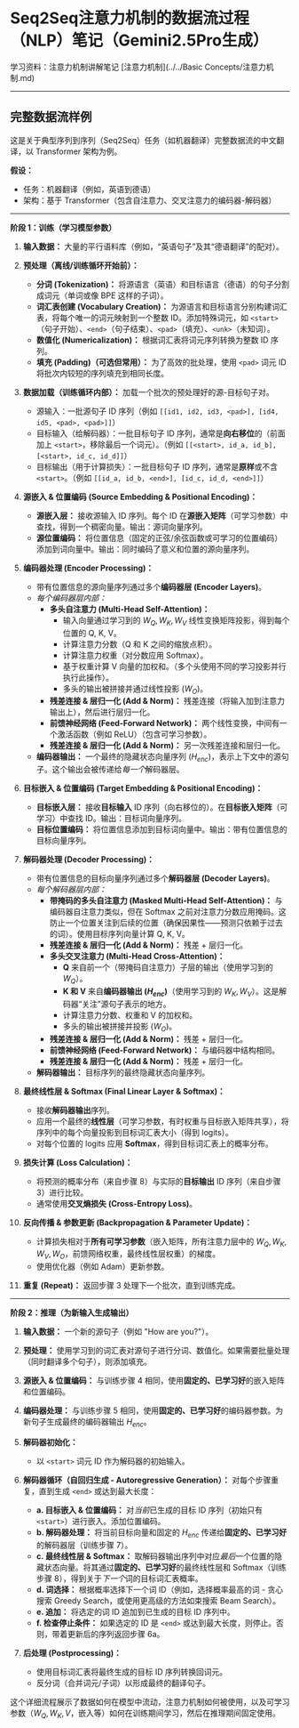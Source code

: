 #  Seq2Seq注意力机制的数据流过程（NLP）笔记（Gemini2.5Pro生成）

学习资料：注意力机制讲解笔记 [注意力机制](../../Basic Concepts/注意力机制.md)

------

## 完整数据流样例

这是关于典型序列到序列（Seq2Seq）任务（如机器翻译）完整数据流的中文翻译，以 Transformer 架构为例。

**假设：**

*   任务：机器翻译（例如，英语到德语）
*   架构：基于 Transformer（包含自注意力、交叉注意力的编码器-解码器）

---

**阶段 1：训练（学习模型参数）**

1.  **输入数据：** 大量的平行语料库（例如，“英语句子”及其“德语翻译”的配对）。

2.  **预处理（离线/训练循环开始前）：**
    *   **分词 (Tokenization)：** 将源语言（英语）和目标语言（德语）的句子分割成词元（单词或像 BPE 这样的子词）。
    *   **词汇表创建 (Vocabulary Creation)：** 为源语言和目标语言分别构建词汇表，将每个唯一的词元映射到一个整数 ID。添加特殊词元，如 `<start>`（句子开始）、`<end>`（句子结束）、`<pad>`（填充）、`<unk>`（未知词）。
    *   **数值化 (Numericalization)：** 根据词汇表将词元序列转换为整数 ID 序列。
    *   **填充 (Padding)（可选但常用）：** 为了高效的批处理，使用 `<pad>` 词元 ID 将批次内较短的序列填充到相同长度。

3.  **数据加载（训练循环内部）：** 加载一个批次的预处理好的源-目标句子对。
    *   源输入：一批源句子 ID 序列（例如 `[[id1, id2, id3, <pad>], [id4, id5, <pad>, <pad>]]`）
    *   目标输入（给解码器）：一批目标句子 ID 序列，通常是**向右移位**的（前面加上 `<start>`，移除最后一个词元）。（例如 `[[<start>, id_a, id_b], [<start>, id_c, id_d]]`）
    *   目标输出（用于计算损失）：一批目标句子 ID 序列，通常是**原样**或不含 `<start>`。（例如 `[[id_a, id_b, <end>], [id_c, id_d, <end>]]`）

4.  **源嵌入 & 位置编码 (Source Embedding & Positional Encoding)：**
    *   **源嵌入层：** 接收源输入 ID 序列。每个 ID 在**源嵌入矩阵**（可学习参数）中查找，得到一个稠密向量。输出：源词向量序列。
    *   **源位置编码：** 将位置信息（固定的正弦/余弦函数或可学习的位置编码）添加到词向量中。输出：同时编码了意义和位置的源向量序列。

5.  **编码器处理 (Encoder Processing)：**
    *   带有位置信息的源向量序列通过多个**编码器层 (Encoder Layers)**。
    *   *每个编码器层内部：*
        *   **多头自注意力 (Multi-Head Self-Attention)：**
            *   输入向量通过学习到的 $W_Q, W_K, W_V$ 线性变换矩阵投影，得到每个位置的 Q, K, V。
            *   计算注意力分数（Q 和 K 之间的缩放点积）。
            *   计算注意力权重（对分数应用 Softmax）。
            *   基于权重计算 V 向量的加权和。（多个头使用不同的学习投影并行执行此操作）。
            *   多头的输出被拼接并通过线性投影 ($W_O$)。
        *   **残差连接 & 层归一化 (Add & Norm)：** 残差连接（将输入加到注意力输出上），然后进行层归一化。
        *   **前馈神经网络 (Feed-Forward Network)：** 两个线性变换，中间有一个激活函数（例如 ReLU）（包含可学习参数）。
        *   **残差连接 & 层归一化 (Add & Norm)：** 另一次残差连接和层归一化。
    *   **编码器输出：** 一个最终的隐藏状态向量序列 ($H_{enc}$)，表示上下文中的源句子。这个输出会被传递给*每一个*解码器层。

6.  **目标嵌入 & 位置编码 (Target Embedding & Positional Encoding)：**
    *   **目标嵌入层：** 接收**目标输入** ID 序列（向右移位的）。在**目标嵌入矩阵**（可学习）中查找 ID。输出：目标词向量序列。
    *   **目标位置编码：** 将位置信息添加到目标词向量中。输出：带有位置信息的目标向量序列。

7.  **解码器处理 (Decoder Processing)：**
    *   带有位置信息的目标向量序列通过多个**解码器层 (Decoder Layers)**。
    *   *每个解码器层内部：*
        *   **带掩码的多头自注意力 (Masked Multi-Head Self-Attention)：** 与编码器自注意力类似，但在 Softmax 之前对注意力分数应用掩码。这防止一个位置关注到后续的位置（确保因果性——预测只依赖于过去的词）。使用目标序列向量计算 Q, K, V。
        *   **残差连接 & 层归一化 (Add & Norm)：** 残差 + 层归一化。
        *   **多头交叉注意力 (Multi-Head Cross-Attention)：**
            *   **Q** 来自前一个（带掩码自注意力）子层的输出（使用学习到的 $W_Q$）。
            *   **K 和 V** 来自**编码器输出 ($H_{enc}$)**（使用学习到的 $W_K, W_V$）。这是解码器“关注”源句子表示的地方。
            *   计算注意力分数、权重和 V 的加权和。
            *   多头的输出被拼接并投影 ($W_O$)。
        *   **残差连接 & 层归一化 (Add & Norm)：** 残差 + 层归一化。
        *   **前馈神经网络 (Feed-Forward Network)：** 与编码器中结构相同。
        *   **残差连接 & 层归一化 (Add & Norm)：** 残差 + 层归一化。
    *   **解码器输出：** 目标序列的最终隐藏状态向量序列。

8.  **最终线性层 & Softmax (Final Linear Layer & Softmax)：**
    *   接收**解码器输出**序列。
    *   应用一个最终的**线性层**（可学习参数，有时权重与目标嵌入矩阵共享），将序列中的每个向量投影到目标词汇表大小（得到 logits）。
    *   对每个位置的 logits 应用 **Softmax**，得到目标词汇表上的概率分布。

9.  **损失计算 (Loss Calculation)：**
    *   将预测的概率分布（来自步骤 8）与实际的**目标输出** ID 序列（来自步骤 3）进行比较。
    *   通常使用**交叉熵损失 (Cross-Entropy Loss)**。

10. **反向传播 & 参数更新 (Backpropagation & Parameter Update)：**
    *   计算损失相对于**所有可学习参数**（嵌入矩阵，所有注意力层中的 $W_Q, W_K, W_V, W_O$，前馈网络权重，最终线性层权重）的梯度。
    *   使用优化器（例如 Adam）更新参数。

11. **重复 (Repeat)：** 返回步骤 3 处理下一个批次，直到训练完成。

---

**阶段 2：推理（为新输入生成输出）**

1.  **输入数据：** 一个新的源句子（例如 "How are you?"）。

2.  **预处理：** 使用学习到的词汇表对源句子进行分词、数值化。如果需要批量处理（同时翻译多个句子），则添加填充。

3.  **源嵌入 & 位置编码：** 与训练步骤 4 相同，使用**固定的、已学习好**的嵌入矩阵和位置编码。

4.  **编码器处理：** 与训练步骤 5 相同，使用**固定的、已学习好**的编码器参数。为新句子生成最终的编码器输出 $H_{enc}$。

5.  **解码器初始化：**
    *   以 `<start>` 词元 ID 作为解码器的初始输入。

6.  **解码器循环（自回归生成 - Autoregressive Generation）：** 对每个步骤重复，直到生成 `<end>` 或达到最大长度：
    *   **a. 目标嵌入 & 位置编码：** 对*当前*已生成的目标 ID 序列（初始只有 `<start>`）进行嵌入。添加位置编码。
    *   **b. 解码器处理：** 将当前目标向量和固定的 $H_{enc}$ 传递给**固定的、已学习好**的解码器层（训练步骤 7）。
    *   **c. 最终线性层 & Softmax：** 取解码器输出序列中对应*最后*一个位置的隐藏状态向量。将其通过**固定的、已学习好**的最终线性层和 Softmax（训练步骤 8），得到关于*下一个*词的目标词汇表概率。
    *   **d. 词选择：** 根据概率选择下一个词 ID（例如，选择概率最高的词 - 贪心搜索 Greedy Search，或使用更高级的方法如束搜索 Beam Search）。
    *   **e. 追加：** 将选定的词 ID 追加到已生成的目标 ID 序列中。
    *   **f. 检查停止条件：** 如果选定的 ID 是 `<end>` 或达到最大长度，则停止。否则，带着更新后的序列返回步骤 6a。

7.  **后处理 (Postprocessing)：**
    *   使用目标词汇表将最终生成的目标 ID 序列转换回词元。
    *   反分词（合并词元/子词）以形成最终的翻译句子。

这个详细流程展示了数据如何在模型中流动，注意力机制如何被使用，以及可学习参数（$W_Q, W_K, V$，嵌入等）如何在训练期间学习，然后在推理期间固定使用。
